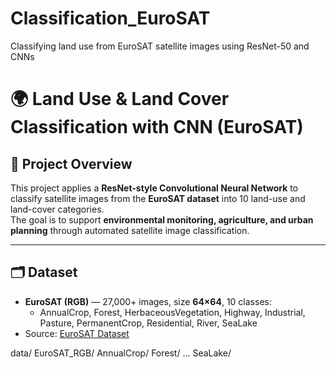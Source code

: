 # Classification_EuroSAT
Classifying land use from EuroSAT satellite images using ResNet-50 and CNNs

# 🌍 Land Use & Land Cover Classification with CNN (EuroSAT)

## 📌 Project Overview
This project applies a **ResNet-style Convolutional Neural Network** to classify satellite images from the **EuroSAT dataset** into 10 land-use and land-cover categories.  
The goal is to support **environmental monitoring, agriculture, and urban planning** through automated satellite image classification.

---

## 🗂 Dataset
- **EuroSAT (RGB)** — 27,000+ images, size **64×64**, 10 classes:
  - AnnualCrop, Forest, HerbaceousVegetation, Highway, Industrial, Pasture, PermanentCrop, Residential, River, SeaLake
- Source: [EuroSAT Dataset](https://github.com/phelber/eurosat)

data/
  EuroSAT_RGB/
    AnnualCrop/
    Forest/
    ...
    SeaLake/
